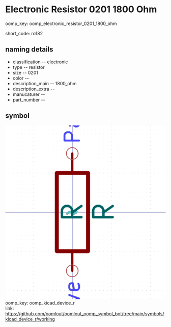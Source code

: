 # Electronic Resistor 0201 1800 Ohm
oomp_key: oomp_electronic_resistor_0201_1800_ohm  

short_code: ro182
## naming details
* classification -- electronic
* type -- resistor
* size -- 0201
* color -- 
* description_main -- 1800_ohm
* description_extra -- 
* manucaturer -- 
* part_number -- 



## symbol

![](symbol/0/working/working_600.png)  
oomp_key: oomp_kicad_device_r  
link: https://github.com/oomlout/oomlout_oomp_symbol_bot/tree/main/symbols/kicad_device_r/working  

